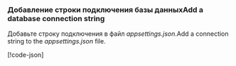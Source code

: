 <a name="cs"></a>

### <a name="add-a-database-connection-string"></a><span data-ttu-id="c7605-101">Добавление строки подключения базы данных</span><span class="sxs-lookup"><span data-stu-id="c7605-101">Add a database connection string</span></span>

<span data-ttu-id="c7605-102">Добавьте строку подключения в файл *appsettings.json*.</span><span class="sxs-lookup"><span data-stu-id="c7605-102">Add a connection string to the *appsettings.json* file.</span></span>

[!code-json[](../../tutorials/razor-pages/razor-pages-start/sample/RazorPagesMovie/appsettings_SQLite.json?highlight=8-10)]


